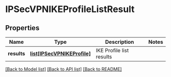 # IPSecVPNIKEProfileListResult

## Properties
Name | Type | Description | Notes
------------ | ------------- | ------------- | -------------
**results** | [**list[IPSecVPNIKEProfile]**](IPSecVPNIKEProfile.md) | IKE Profile list results | 

[[Back to Model list]](../README.md#documentation-for-models) [[Back to API list]](../README.md#documentation-for-api-endpoints) [[Back to README]](../README.md)


